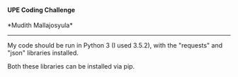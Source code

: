 <h4>UPE Coding Challenge</h4>
*Mudith Mallajosyula*

---

My code should be run in Python 3 (I used 3.5.2), with the "requests" and "json" libraries installed.

Both these libraries can be installed via pip.